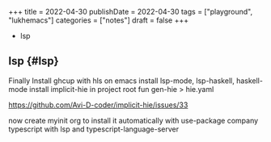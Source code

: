 +++
title = 2022-04-30
publishDate = 2022-04-30
tags = ["playground", "lukhemacs"]
categories = ["notes"]
draft = false
+++

-   lsp

<!--more-->


## lsp {#lsp}

Finally
Install ghcup with hls
on emacs install lsp-mode, lsp-haskell, haskell-mode
install implicit-hie
in project root fun gen-hie &gt; hie.yaml

<https://github.com/Avi-D-coder/implicit-hie/issues/33>

now create myinit org to install it automatically with use-package
company
typescript with lsp and typescript-language-server